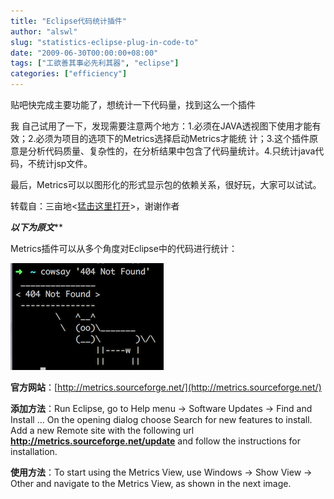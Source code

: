 ```yaml
---
title: "Eclipse代码统计插件"
author: "alswl"
slug: "statistics-eclipse-plug-in-code-to"
date: "2009-06-30T00:00:00+08:00"
tags: ["工欲善其事必先利其器", "eclipse"]
categories: ["efficiency"]
---
```


贴吧快完成主要功能了，想统计一下代码量，找到这么一个插件

我 自己试用了一下，发现需要注意两个地方：1.必须在JAVA透视图下使用才能有效；2.必须为项目的选项下的Metrics选择启动Metrics才能统
计；3.这个插件原意是分析代码质量、复杂性的，在分析结果中包含了代码量统计。4.只统计java代码，不统计jsp文件。

最后，Metrics可以以图形化的形式显示包的依赖关系，很好玩，大家可以试试。

转载自：三亩地<[猛击这里打开](http://www.alexadaman.cn/program/eclipse-dai-ma-tong-ji-cha-jian.html/comment-page-1#comment-292569)>，谢谢作者

***********************以下为原文*************************

Metrics插件可以从多个角度对Eclipse中的代码进行统计：

[![metrics](../../static/images/upload_dropbox/201612/404.png)](http://image-001.yo2cdn.com/wp-content/uploads/0/38/2008/08/metrics.png)

**官方网站**：[http://metrics.sourceforge.net/](http://metrics.sourceforge.net/)

**添加方法**：Run Eclipse, go to Help menu -> Software Updates -> Find and Install ... On the opening dialog choose Search for new features to install. Add a new Remote site with the following url **http://metrics.sourceforge.net/update** and follow the instructions for installation.

**使用方法**：To start using the Metrics View, use Windows -> Show View -> Other and navigate to the Metrics View, as shown in the next image.

